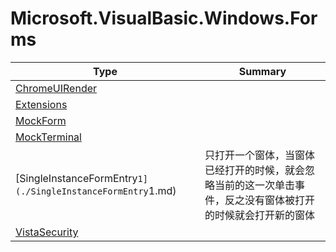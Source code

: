 ﻿
# Microsoft.VisualBasic.Windows.Forms

|Type|Summary|
|----|-------|
|[ChromeUIRender](./ChromeUIRender.md)||
|[Extensions](./Extensions.md)||
|[MockForm](./MockForm.md)||
|[MockTerminal](./MockTerminal.md)||
|[SingleInstanceFormEntry`1](./SingleInstanceFormEntry`1.md)|只打开一个窗体，当窗体已经打开的时候，就会忽略当前的这一次单击事件，反之没有窗体被打开的时候就会打开新的窗体|
|[VistaSecurity](./VistaSecurity.md)||

